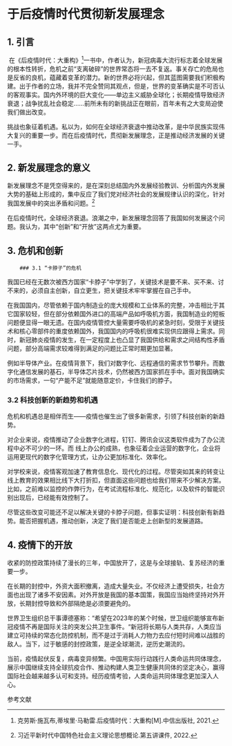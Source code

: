 # 于后疫情时代贯彻新发展理念

## 1. 引言

​		在《后疫情时代：大重构》[^1]一书中，作者认为，新冠病毒大流行标志着全球发展的根本性转折，危机之前“支离破碎”的世界常态将一去不复返。事关存亡的危局也是反省的良机，蕴藏着变革的潜力。新的世界必将兴起，但其蓝图需要我们积极构建。出于作者的立场，我并不完全赞同其观点，但是，世界的变革确实是不可否认的客观事实。国内外环境的巨大变化——单边主义威胁全球化；长期疫情导致经济衰退；战争扰乱社会稳定……前所未有的新挑战正在眼前，百年未有之大变局迫使我们做出改变。

​		挑战也象征着机遇。私以为，如何在全球经济衰退中推动改革，是中华民族实现伟大复兴的重要一步。而在后疫情时代，贯彻新发展理念，正是推动经济发展的关键一手。

## 2. 新发展理念的意义

​		新发展理念不是凭空得来的，是在深刻总结国内外发展经验教训、分析国内外发展大势的基础上形成的，集中反应了我们党对经济社会的发展规律认识的深化，针对我国发展中的突出矛盾和问题。[^2]

​		在后疫情时代，全球经济衰退。浪潮之中，新发展理念回答了我国如何发展这个问题。我认为，其中“创新”和“开放”这两点尤为重要。

## 3. 危机和创新

		### 3.1 “卡脖子”的危机

​		我国已经在无数次被西方国家“卡脖子”中学到了，关键技术是要不来、买不来、讨不来的，必须自主创新，自立更生，把关键技术牢牢掌握在自己手中。

​		在我国国内，尽管依赖于国内制造业的庞大规模和工业体系的完整，冲击相比于其它国家较轻，但在部分依赖国外进口的高端产品如呼吸机方面，我国制造业的短板问题便显得一眼无遗。在国内疫情管控大量需要呼吸机的紧急时刻，受限于关键技术和核心零部件的重度依赖国外，我国国内的呼吸机很难实现供应跟得上需求。同时，新冠肺炎疫情的发生，在一定程度上也凸显了我国供给和需求之间结构性矛盾问题，部分高端需求较难得到满足的问题比正常时期更加显著。

​		例如半导体产业。在疫情背景下，我们对数字化、远程通信的需求节节攀升。而数字化通信发展的基石，半导体芯片技术，仍然被西方国家抓在手中。面对我国确实的市场需求，一句“产能不足”就能随意定价，卡住我们的脖子。

### 3.2 科技创新的新趋势和机遇

​		危机和机遇总是相伴而生——疫情也催生出了很多新需求，引领了科技创新的新趋势。

​		对企业来说，疫情推动了企业数字化进程，钉钉、腾讯会议这类软件成为了办公流程中必不可少的一环。而 线上办公的成熟，也象征着企业运营的数字化，企业将运用更现代的数字化管理方式，让办公更加标准化、效率化。

​		对学校来说，疫情客观加速了教育信息化、现代化的过程。尽管突如其来的转变让线上教育的效果相比线下大打折扣，但直面这些问题也给我们带来不少解决方案。比如，之前难以监控的作弊行为，在考试流程标准化、规范化，以及软件的智能识别出现后，已经能有效控制了。

​		尽管这些改变可能还不足以解决关键的卡脖子问题，但事实证明：科技创新有新趋势。能否把握机遇，推动创新，决定了我们是否能走上创新型的发展道路。

## 4. 疫情下的开放

​		收紧的防控政策持续了漫长的三年，中国放开了，这是与全球接轨、复苏经济的重要一步。

​		在长期的封控中，外资大面积撤离，造成大量失业。不仅经济上遭受损失，社会方面也出现了诸多不安因素。对外开放是我国的基本国策，我国应当始终坚持对外开放，长期封控导致和外部隔绝是必须要避免的。

​		世界卫生组织总干事谭德塞称：“希望在2023年的某个时候，世卫组织能够宣布新冠疫情不再是国际关注的突发公共卫生事件。“新冠将长期与人类共存，人类应当建立可持续的常态化防控机制，而不是过于消耗人力物力去应付短时间难以战胜的敌人。当下，过于敏感的封控政策，是逆全球潮流，逆历史潮流的。

​		当前，疫情起伏反复，病毒变异频繁。中国用实际行动践行人类命运共同体理念，展示中国继续支持全球抗疫合作、推动构建人类卫生健康共同体的坚定决心，赢得国际社会越来越多认可和支持。经历疫情考验，人类命运共同体理念更加深入人心。











参考文献

[^1]: 克劳斯·施瓦布,蒂埃里·马勒雷.后疫情时代：大重构[M].中信出版社, 2021.
[^2]: 习近平新时代中国特色社会主义理论思想概论.第五讲课件, 2022.